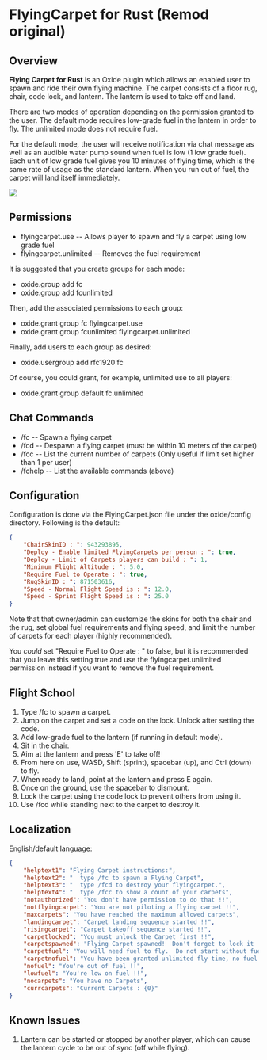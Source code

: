 # FlyingCarpet for Rust (Remod original)

## Overview
**Flying Carpet for Rust** is an Oxide plugin which allows an enabled user to spawn and ride their own flying machine.  The carpet consists of a floor rug, chair, code lock, and lantern.  The lantern is used to take off and land.

There are two modes of operation depending on the permission granted to the user.  The default mode requires low-grade fuel in the lantern in order to fly.  The unlimited mode does not require fuel.

For the default mode, the user will receive notification via chat message as well as an audible water pump sound when fuel is low (1 low grade fuel).  Each unit of low grade fuel gives you 10 minutes of flying time, which is the same rate of usage as the standard lantern.  When you run out of fuel, the carpet will land itself immediately.

![](https://i.imgur.com/ZsXcSLp.png)

## Permissions

* flyingcarpet.use -- Allows player to spawn and fly a carpet using low grade fuel
* flyingcarpet.unlimited -- Removes the fuel requirement

It is suggested that you create groups for each mode:
* oxide.group add fc
* oxide.group add fcunlimited

Then, add the associated permissions to each group:
* oxide.grant group fc flyingcarpet.use
* oxide.grant group fcunlimited flyingcarpet.unlimited

Finally, add users to each group as desired:
* oxide.usergroup add rfc1920 fc

Of course, you could grant, for example, unlimited use to all players:
* oxide.grant group default fc.unlimited

## Chat Commands

* /fc  -- Spawn a flying carpet
* /fcd -- Despawn a flying carpet (must be within 10 meters of the carpet)
* /fcc -- List the current number of carpets (Only useful if limit set higher than 1 per user)
* /fchelp -- List the available commands (above)

## Configuration
Configuration is done via the FlyingCarpet.json file under the oxide/config directory.  Following is the default:
```json
{
    "ChairSkinID : ": 943293895,
    "Deploy - Enable limited FlyingCarpets per person : ": true,
    "Deploy - Limit of Carpets players can build : ": 1,
    "Minimum Flight Altitude : ": 5.0,
    "Require Fuel to Operate : ": true,
    "RugSkinID : ": 871503616,
    "Speed - Normal Flight Speed is : ": 12.0,
    "Speed - Sprint Flight Speed is : ": 25.0
}
```
Note that that owner/admin can customize the skins for both the chair and the rug, set global fuel requirements and flying speed, and limit the number of carpets for each player (highly recommended).

You *could* set "Require Fuel to Operate : " to false, but it is recommended that you leave this setting true and use the flyingcarpet.unlimited permission instead if you want to remove the fuel requirement.

## Flight School
1. Type /fc to spawn a carpet.
2. Jump on the carpet and set a code on the lock.  Unlock after setting the code.
2. Add low-grade fuel to the lantern (if running in default mode).
3. Sit in the chair.
4. Aim at the lantern and press 'E' to take off!
5. From here on use, WASD, Shift (sprint), spacebar (up), and Ctrl (down) to fly.
6. When ready to land, point at the lantern and press E again.
7. Once on the ground, use the spacebar to dismount.
8. Lock the carpet using the code lock to prevent others from using it.
9. Use /fcd while standing next to the carpet to destroy it.
## Localization
English/default language:
```json
{
    "helptext1": "Flying Carpet instructions:",
    "helptext2": "  type /fc to spawn a Flying Carpet",
    "helptext3": "  type /fcd to destroy your flyingcarpet.",
    "helptext4": "  type /fcc to show a count of your carpets",
    "notauthorized": "You don't have permission to do that !!",
    "notflyingcarpet": "You are not piloting a flying carpet !!",
    "maxcarpets": "You have reached the maximum allowed carpets",
    "landingcarpet": "Carpet landing sequence started !!",
    "risingcarpet": "Carpet takeoff sequence started !!",
    "carpetlocked": "You must unlock the Carpet first !!",
    "carpetspawned": "Flying Carpet spawned!  Don't forget to lock it !!",
    "carpetfuel": "You will need fuel to fly.  Do not start without fuel !!",
    "carpetnofuel": "You have been granted unlimited fly time, no fuel required !!",
    "nofuel": "You're out of fuel !!",
    "lowfuel": "You're low on fuel !!",
    "nocarpets": "You have no Carpets",
    "currcarpets": "Current Carpets : {0}"
}
```
## Known Issues
1. Lantern can be started or stopped by another player, which can cause the lantern cycle to be out of sync (off while flying).

